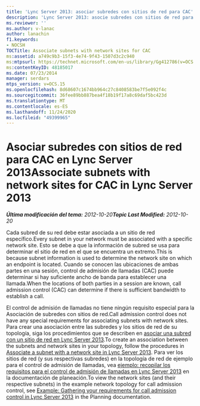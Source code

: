 ```yaml
---
title: 'Lync Server 2013: asociar subredes con sitios de red para CAC'
description: 'Lync Server 2013: asocie subredes con sitios de red para CAC.'
ms.reviewer: ''
ms.author: v-lanac
author: lanachin
f1.keywords:
- NOCSH
TOCTitle: Associate subnets with network sites for CAC
ms:assetid: a749c9b3-15f3-4e74-9f43-1507d3c2c940
ms:mtpsurl: https://technet.microsoft.com/en-us/library/Gg412786(v=OCS.15)
ms:contentKeyID: 48185017
ms.date: 07/23/2014
manager: serdars
mtps_version: v=OCS.15
ms.openlocfilehash: 8d68607c1674bb964c27c8408583be7f5e092f4c
ms.sourcegitcommit: 36fee89bb887bea4f18b19f17a8c69daf5bc423d
ms.translationtype: MT
ms.contentlocale: es-ES
ms.lasthandoff: 11/24/2020
ms.locfileid: "49399965"
---
```

# <a name="associate-subnets-with-network-sites-for-cac-in-lync-server-2013"></a><span data-ttu-id="8ae5a-103">Asociar subredes con sitios de red para CAC en Lync Server 2013</span><span class="sxs-lookup"><span data-stu-id="8ae5a-103">Associate subnets with network sites for CAC in Lync Server 2013</span></span>

<div data-xmlns="http://www.w3.org/1999/xhtml">

<div class="topic" data-xmlns="http://www.w3.org/1999/xhtml" data-msxsl="urn:schemas-microsoft-com:xslt" data-cs="https://msdn.microsoft.com/">

<div data-asp="https://msdn2.microsoft.com/asp">



</div>

<div id="mainSection">

<div id="mainBody"><span data-ttu-id="8ae5a-104">

<span> </span></span><span class="sxs-lookup"><span data-stu-id="8ae5a-104">

<span> </span></span></span>

<span data-ttu-id="8ae5a-105">_**Última modificación del tema:** 2012-10-20_</span><span class="sxs-lookup"><span data-stu-id="8ae5a-105">_**Topic Last Modified:** 2012-10-20_</span></span>

<span data-ttu-id="8ae5a-106">Cada subred de su red debe estar asociada a un sitio de red específico.</span><span class="sxs-lookup"><span data-stu-id="8ae5a-106">Every subnet in your network must be associated with a specific network site.</span></span> <span data-ttu-id="8ae5a-107">Esto se debe a que la información de subred se usa para determinar el sitio de red en el que se encuentra un extremo.</span><span class="sxs-lookup"><span data-stu-id="8ae5a-107">This is because subnet information is used to determine the network site on which an endpoint is located.</span></span> <span data-ttu-id="8ae5a-108">Cuando se conocen las ubicaciones de ambas partes en una sesión, control de admisión de llamadas (CAC) puede determinar si hay suficiente ancho de banda para establecer una llamada.</span><span class="sxs-lookup"><span data-stu-id="8ae5a-108">When the locations of both parties in a session are known, call admission control (CAC) can determine if there is sufficient bandwidth to establish a call.</span></span>

<span data-ttu-id="8ae5a-109">El control de admisión de llamadas no tiene ningún requisito especial para la Asociación de subredes con sitios de red.</span><span class="sxs-lookup"><span data-stu-id="8ae5a-109">Call admission control does not have any special requirements for associating subnets with network sites.</span></span> <span data-ttu-id="8ae5a-110">Para crear una asociación entre las subredes y los sitios de red de su topología, siga los procedimientos que se describen en [asociar una subred con un sitio de red en Lync Server 2013](lync-server-2013-associate-a-subnet-with-a-network-site.md).</span><span class="sxs-lookup"><span data-stu-id="8ae5a-110">To create an association between the subnets and network sites in your topology, follow the procedures in [Associate a subnet with a network site in Lync Server 2013](lync-server-2013-associate-a-subnet-with-a-network-site.md).</span></span> <span data-ttu-id="8ae5a-111">Para ver los sitios de red (y sus respectivas subredes) en la topología de red de ejemplo para el control de admisión de llamadas, vea [ejemplo: recopilar los requisitos para el control de admisión de llamadas en Lync Server 2013](lync-server-2013-example-of-gathering-your-requirements-for-call-admission-control.md) en la documentación de planeación.</span><span class="sxs-lookup"><span data-stu-id="8ae5a-111">To view the network sites (and their respective subnets) in the example network topology for call admission control, see [Example: Gathering your requirements for call admission control in Lync Server 2013](lync-server-2013-example-of-gathering-your-requirements-for-call-admission-control.md) in the Planning documentation.</span></span>

<span data-ttu-id="8ae5a-112"></div>

<span> </span>

</div>

</div>

</span><span class="sxs-lookup"><span data-stu-id="8ae5a-112"></div>

<span> </span>

</div>

</div>

</span></span></div>

